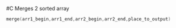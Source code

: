 #C 
Merges 2 sorted array
```C++
merge(arr1_begin,arr1_end,arr2_begin,arr2_end,place_to_output)
```
